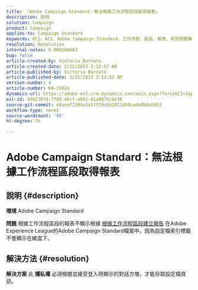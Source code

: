 ```yaml
---
title: 「Adobe Campaign Standard：無法根據工作流程區段取得報表」
description: 說明
solution: Campaign
product: Campaign
applies-to: Campaign Standard
keywords: KCS、ACS、Adobe Campaign Standard、工作流程、區段、報表、常見問題集
resolution: Resolution
internal-notes: E-000166683
bug: false
article-created-by: Victoria Barnato
article-created-date: 2/22/2023 3:12:57 AM
article-published-by: Victoria Barnato
article-published-date: 2/22/2023 3:13:53 AM
version-number: 4
article-number: KA-15824
dynamics-url: https://adobe-ent.crm.dynamics.com/main.aspx?forceUCI=1&pagetype=entityrecord&etn=knowledgearticle&id=1f7565cd-5eb2-ed11-83fe-6045bd0067ea
exl-id: 09d23078-7f80-46cf-a661-41a9876c6e30
source-git-commit: e0aeaf2394a3a1ff19c6b28114b9cede0b9a5952
workflow-type: tm+mt
source-wordcount: '95'
ht-degree: 3%

---
```


# Adobe Campaign Standard：無法根據工作流程區段取得報表

## 說明 {#description}


<b>環境</b>
Adobe Campaign Standard

<b>問題</b>
根據工作流程區段的報表不顯示根據 [根據工作流程區段建立報告](https://experienceleague.adobe.com/docs/campaign-standard/using/reporting/customizing-reports/creating-a-report-workflow-segment.html) 在Adobe Experience League的Adobe Campaign Standard檔案中，因為設定檔索引標籤不會顯示在維度下。




## 解決方法 {#resolution}


<b>解決方案</b>
此 <b>隱私權</b> 必須檢閱並接受登入時顯示的對話方塊，才能存取設定檔資訊。
